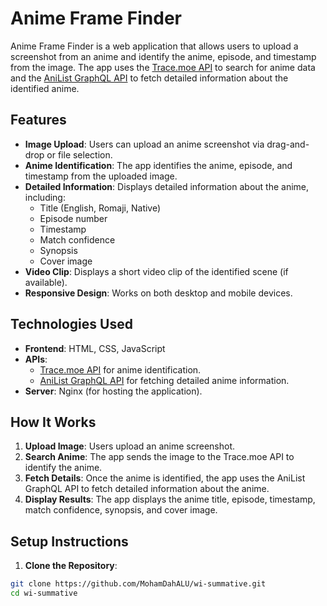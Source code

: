 # Anime Frame Finder

Anime Frame Finder is a web application that allows users to upload a screenshot from an anime and identify the anime, episode, and timestamp from the image. The app uses the [Trace.moe API](https://soruly.github.io/trace.moe-api/) to search for anime data and the [AniList GraphQL API](https://anilist.gitbook.io/anilist-apiv2/) to fetch detailed information about the identified anime.

## Features

- **Image Upload**: Users can upload an anime screenshot via drag-and-drop or file selection.
- **Anime Identification**: The app identifies the anime, episode, and timestamp from the uploaded image.
- **Detailed Information**: Displays detailed information about the anime, including:
  - Title (English, Romaji, Native)
  - Episode number
  - Timestamp
  - Match confidence
  - Synopsis
  - Cover image
- **Video Clip**: Displays a short video clip of the identified scene (if available).
- **Responsive Design**: Works on both desktop and mobile devices.

## Technologies Used

- **Frontend**: HTML, CSS, JavaScript
- **APIs**:
  - [Trace.moe API](https://soruly.github.io/trace.moe-api/) for anime identification.
  - [AniList GraphQL API](https://anilist.gitbook.io/anilist-apiv2/) for fetching detailed anime information.
- **Server**: Nginx (for hosting the application).

## How It Works

1. **Upload Image**: Users upload an anime screenshot.
2. **Search Anime**: The app sends the image to the Trace.moe API to identify the anime.
3. **Fetch Details**: Once the anime is identified, the app uses the AniList GraphQL API to fetch detailed information about the anime.
4. **Display Results**: The app displays the anime title, episode, timestamp, match confidence, synopsis, and cover image.

## Setup Instructions

1. **Clone the Repository**:
```bash
git clone https://github.com/MohamDahALU/wi-summative.git
cd wi-summative
```

